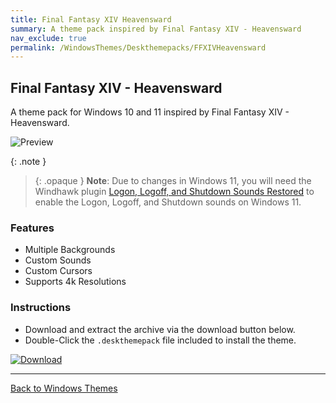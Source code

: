 ```yaml
---
title: Final Fantasy XIV Heavensward
summary: A theme pack inspired by Final Fantasy XIV - Heavensward
nav_exclude: true
permalink: /WindowsThemes/Deskthemepacks/FFXIVHeavensward
---
```


## Final Fantasy XIV - Heavensward

A theme pack for Windows 10 and 11 inspired by Final Fantasy XIV - Heavensward.

![Preview](https://gitlab.com/the-back-room/deskthemepacks/sfw/ffxiv-heavensward/-/raw/main/Extras/Preview.bmp)

{: .note }
> {: .opaque }
> **Note**: Due to changes in Windows 11, you will need the Windhawk plugin [Logon, Logoff, and Shutdown Sounds Restored](https://windhawk.net/mods/logon-logoff-shutdown-sounds) to enable the Logon, Logoff, and Shutdown sounds on Windows 11.

### Features

- Multiple Backgrounds
- Custom Sounds
- Custom Cursors
- Supports 4k Resolutions

### Instructions

- Download and extract the archive via the download button below.
- Double-Click the `.deskthemepack` file included to install the theme.

[![Download](https://img.shields.io/badge/Download-black?style=for-the-badge&logo=gitlab&logoColor=white&logoSize=auto&labelColor=red&color=black&cacheSeconds=3600)](https://gitlab.com/the-back-room/deskthemepacks/sfw/ffxiv-heavensward/-/archive/main/ffxiv-heavensward-main.zip)

---

<a href="/WindowsThemes" class="btn btn--secondary btn--sm">Back to Windows Themes</a>